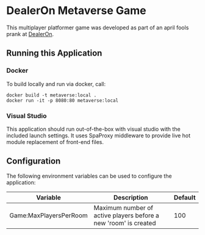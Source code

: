 # DealerOn Metaverse Game

This multiplayer platformer game was developed as part of an april fools prank at [DealerOn](https://dealeron.com).

## Running this Application

### Docker

To build locally and run via docker, call:

```
docker build -t metaverse:local .
docker run -it -p 8080:80 metaverse:local
```

### Visual Studio

This application should run out-of-the-box with visual studio with the included launch settings. It uses SpaProxy middleware to provide live hot module replacement
of front-end files.

## Configuration

The following environment variables can be used to configure the application:

|Variable|Description|Default|
|---|---|---|
|Game:MaxPlayersPerRoom|Maximum number of active players before a new 'room' is created|100|